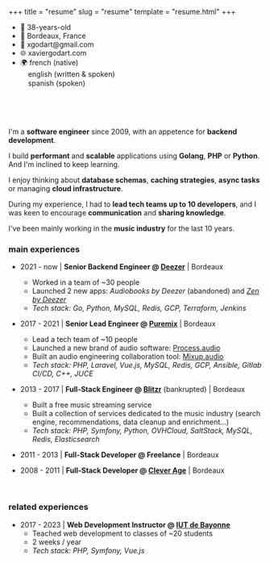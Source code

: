 +++
title = "resume"
slug = "resume"
template = "resume.html"
+++

<section style="padding-bottom: 0px;">

<ul style="padding-bottom: 4rem !important;">
  <li>🧔 38-years-old</li>
  <li>📍 Bordeaux, France</li>
  <li>📧 <a style="text-decoration: none;" href="mailto:xgodart@gmail.com">xgodart@gmail.com</a></li>
  <li>🌐 <a style="text-decoration: none;" href="https://www.xaviergodart.com">xaviergodart.com</a></li>
  <li>🌍 french (native)<br/>
      <span style="visibility: hidden;">🌐</span> english (written & spoken)<br/>
      <span style="visibility: hidden;">🌐</span> spanish (spoken)</li>
</ul>

I'm a **software engineer** since 2009, with an appetence for **backend development**.

I build **performant** and **scalable** applications using **Golang**, **PHP** or **Python**. And I'm inclined to keep learning.

I enjoy thinking about **database schemas**, **caching strategies**, **async tasks** or managing **cloud infrastructure**.

During my experience, I had to **lead tech teams up to 10 developers**, and I was keen to encourage **communication** and **sharing knowledge**.

I've been mainly working in the **music industry** for the last 10 years.

<!-- [email](mailto:xgodart@gmail.com) &#x2022; [github](https://github.com/xaviergodart) &#x2022; [linkedin](https://www.linkedin.com/in/xaviergodart/) -->

</section>

<section>

### main experiences

  - 2021 - now | **Senior Backend Engineer @ [Deezer](https://www.deezer.com)** | Bordeaux
    - Worked in a team of ~30 people
    - Launched 2 new apps: *Audiobooks by Deezer* (abandoned) and *[Zen by Deezer](https://zen-deezer.com/)*
    - *Tech stack: Go, Python, MySQL, Redis, GCP, Terraform, Jenkins*

  - 2017 - 2021 | **Senior Lead Engineer @ [Puremix](https://puremix.net/)** | Bordeaux
    - Lead a tech team of ~10 people
    - Launched a new brand of audio software: [Process.audio](https://process.audio/)
    - Built an audio engineering collaboration tool: [Mixup.audio](https://mixup.audio)
    - *Tech stack: PHP, Laravel, Vue.js, MySQL, Redis, GCP, Ansible, Gitlab CI/CD, C++, JUCE*

  - 2013 - 2017 | **Full-Stack Engineer @ [Blitzr](https://www.bpifrance.fr/nos-actualites/la-plateforme-blitzr-plus-que-du-streaming-musical)** (bankrupted) | Bordeaux
    - Built a free music streaming service
    - Built a collection of services dedicated to the music industry (search engine, recommendations, data cleanup and enrichment...)
    - *Tech stack: PHP, Symfony, Python, OVHCloud, SaltStack, MySQL, Redis, Elasticsearch*

  - 2011 - 2013 | **Full-Stack Developer @ Freelance** | Bordeaux

  - 2008 - 2011 | **Full-Stack Developer @ [Clever Age](https://www.clever-age.com/)** | Bordeaux

<br/>

### related experiences

  - 2017 - 2023 | **Web Development Instructor @ [IUT de Bayonne](https://www.iutbayonne.univ-pau.fr/but/informatique)**
    - Teached web development to classes of ~20 students
    - 2 weeks / year
    - *Tech stack: PHP, Symfony, Vue.js*

</section>